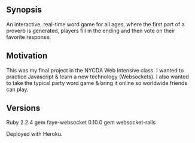 ## Synopsis

An interactive, real-time word game for all ages, where the first part of a proverb is generated, players fill in the ending and then vote on their favorite response.

## Motivation

This was my final project in the NYCDA Web Intensive class. I wanted to practice Javascript & learn a new technology (Websockets). I also wanted to take the typical party word game & bring it online so worldwide friends can play.

## Versions

Ruby 2.2.4
gem faye-websocket 0.10.0
gem websocket-rails

Deployed with Heroku.
